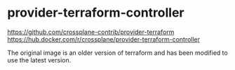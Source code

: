 # provider-terraform-controller

https://github.com/crossplane-contrib/provider-terraform
https://hub.docker.com/r/crossplane/provider-terraform-controller

The original image is an older version of terraform and has been modified to use the latest version.
